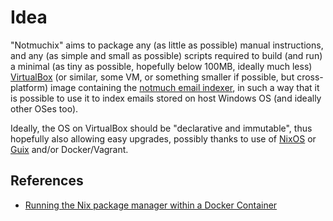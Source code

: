 # Idea

"Notmuchix" aims to package any (as little as possible) manual instructions, and any (as simple and small as possible) scripts required to build (and run) a minimal (as tiny as possible, hopefully below 100MB, ideally much less) [VirtualBox](https://www.virtualbox.org/) (or similar, some VM, or something smaller if possible, but cross-platform) image containing the [notmuch email indexer](http://notmuchmail.org/), in such a way that it is possible to use it to index emails stored on host Windows OS (and ideally other OSes too).

Ideally, the OS on VirtualBox should be "declarative and immutable", thus hopefully also allowing easy upgrades, possibly thanks to use of [NixOS](http://nixos.org/) or [Guix](http://www.gnu.org/software/guix/) and/or Docker/Vagrant.

## References

- [Running the Nix package manager within a Docker Container](http://zef.me/blog/6049/nix-docker)
